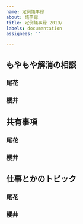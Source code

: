 ```yaml
---
name: 定例議事録
about: 議事録
title: 定例議事録 2019/
labels: documentation
assignees: ''

---
```


## もやもや解消の相談
### 尾花

### 櫻井

## 共有事項
### 尾花

### 櫻井

## 仕事とかのトピック
### 尾花

### 櫻井
